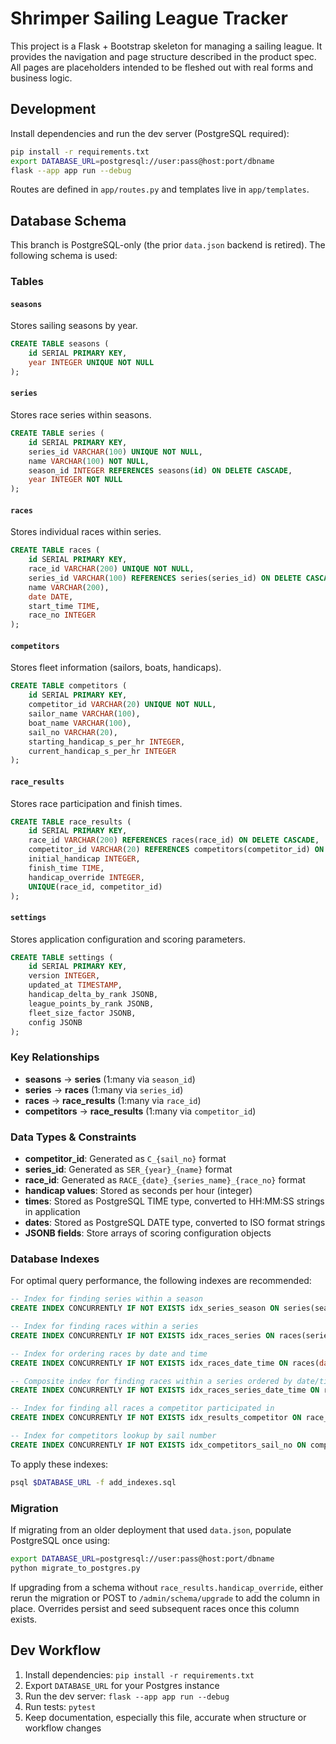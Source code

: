 # Shrimper Sailing League Tracker

This project is a Flask + Bootstrap skeleton for managing a sailing league. It provides the navigation and page structure described in the product spec. All pages are placeholders intended to be fleshed out with real forms and business logic.

## Development

Install dependencies and run the dev server (PostgreSQL required):

```bash
pip install -r requirements.txt
export DATABASE_URL=postgresql://user:pass@host:port/dbname
flask --app app run --debug
```

Routes are defined in `app/routes.py` and templates live in `app/templates`.

## Database Schema

This branch is PostgreSQL-only (the prior `data.json` backend is retired). The following schema is used:

### Tables

#### `seasons`
Stores sailing seasons by year.
```sql
CREATE TABLE seasons (
    id SERIAL PRIMARY KEY,
    year INTEGER UNIQUE NOT NULL
);
```

#### `series`
Stores race series within seasons.
```sql
CREATE TABLE series (
    id SERIAL PRIMARY KEY,
    series_id VARCHAR(100) UNIQUE NOT NULL,
    name VARCHAR(100) NOT NULL,
    season_id INTEGER REFERENCES seasons(id) ON DELETE CASCADE,
    year INTEGER NOT NULL
);
```

#### `races`
Stores individual races within series.
```sql
CREATE TABLE races (
    id SERIAL PRIMARY KEY,
    race_id VARCHAR(200) UNIQUE NOT NULL,
    series_id VARCHAR(100) REFERENCES series(series_id) ON DELETE CASCADE,
    name VARCHAR(200),
    date DATE,
    start_time TIME,
    race_no INTEGER
);
```

#### `competitors`
Stores fleet information (sailors, boats, handicaps).
```sql
CREATE TABLE competitors (
    id SERIAL PRIMARY KEY,
    competitor_id VARCHAR(20) UNIQUE NOT NULL,
    sailor_name VARCHAR(100),
    boat_name VARCHAR(100),
    sail_no VARCHAR(20),
    starting_handicap_s_per_hr INTEGER,
    current_handicap_s_per_hr INTEGER
);
```

#### `race_results`
Stores race participation and finish times.
```sql
CREATE TABLE race_results (
    id SERIAL PRIMARY KEY,
    race_id VARCHAR(200) REFERENCES races(race_id) ON DELETE CASCADE,
    competitor_id VARCHAR(20) REFERENCES competitors(competitor_id) ON DELETE CASCADE,
    initial_handicap INTEGER,
    finish_time TIME,
    handicap_override INTEGER,
    UNIQUE(race_id, competitor_id)
);
```

#### `settings`
Stores application configuration and scoring parameters.
```sql
CREATE TABLE settings (
    id SERIAL PRIMARY KEY,
    version INTEGER,
    updated_at TIMESTAMP,
    handicap_delta_by_rank JSONB,
    league_points_by_rank JSONB,
    fleet_size_factor JSONB,
    config JSONB
);
```

### Key Relationships

- **seasons** → **series** (1:many via `season_id`)
- **series** → **races** (1:many via `series_id`)
- **races** → **race_results** (1:many via `race_id`)
- **competitors** → **race_results** (1:many via `competitor_id`)

### Data Types & Constraints

- **competitor_id**: Generated as `C_{sail_no}` format
- **series_id**: Generated as `SER_{year}_{name}` format  
- **race_id**: Generated as `RACE_{date}_{series_name}_{race_no}` format
- **handicap values**: Stored as seconds per hour (integer)
- **times**: Stored as PostgreSQL TIME type, converted to HH:MM:SS strings in application
- **dates**: Stored as PostgreSQL DATE type, converted to ISO format strings
- **JSONB fields**: Store arrays of scoring configuration objects

### Database Indexes

For optimal query performance, the following indexes are recommended:

```sql
-- Index for finding series within a season
CREATE INDEX CONCURRENTLY IF NOT EXISTS idx_series_season ON series(season_id);

-- Index for finding races within a series
CREATE INDEX CONCURRENTLY IF NOT EXISTS idx_races_series ON races(series_id);

-- Index for ordering races by date and time
CREATE INDEX CONCURRENTLY IF NOT EXISTS idx_races_date_time ON races(date, start_time);

-- Composite index for finding races within a series ordered by date/time
CREATE INDEX CONCURRENTLY IF NOT EXISTS idx_races_series_date_time ON races(series_id, date, start_time);

-- Index for finding all races a competitor participated in
CREATE INDEX CONCURRENTLY IF NOT EXISTS idx_results_competitor ON race_results(competitor_id);

-- Index for competitors lookup by sail number
CREATE INDEX CONCURRENTLY IF NOT EXISTS idx_competitors_sail_no ON competitors(sail_no);
```

To apply these indexes:
```bash
psql $DATABASE_URL -f add_indexes.sql
```

### Migration

If migrating from an older deployment that used `data.json`, populate PostgreSQL once using:
```bash
export DATABASE_URL=postgresql://user:pass@host:port/dbname
python migrate_to_postgres.py
```

If upgrading from a schema without `race_results.handicap_override`, either rerun the migration or POST to `/admin/schema/upgrade` to add the column in place. Overrides persist and seed subsequent races once this column exists.

## Dev Workflow
1. Install dependencies: `pip install -r requirements.txt`
2. Export `DATABASE_URL` for your Postgres instance
3. Run the dev server: `flask --app app run --debug`
4. Run tests: `pytest`
5. Keep documentation, especially this file, accurate when structure or workflow changes
